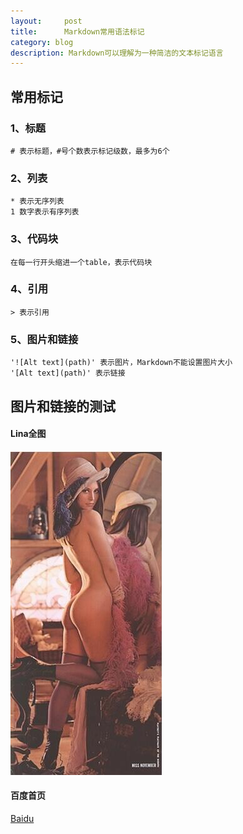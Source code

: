 ```yaml
---
layout:     post
title:      Markdown常用语法标记
category: blog
description: Markdown可以理解为一种简洁的文本标记语言
---
```


## 常用标记

### 1、标题
	# 表示标题，#号个数表示标记级数，最多为6个

### 2、列表
	* 表示无序列表
	1 数字表示有序列表

### 3、代码块
	在每一行开头缩进一个table，表示代码块

### 4、引用
	> 表示引用

### 5、图片和链接
	'![Alt text](path)' 表示图片，Markdown不能设置图片大小
	'[Alt text](path)' 表示链接


## 图片和链接的测试

#### Lina全图
![Lina](/images/Markdown/lena.jpg)

#### 百度首页
[Baidu](http://baidu.com  "Baidu链接测试")